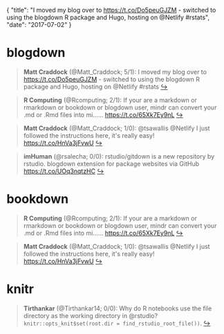 {
  "title": "I moved my blog over to https://t.co/Do5peuGJZM - switched to using the blogdown R package and Hugo, hosting on @Netlify #rstats",
  "date": "2017-07-02"
}

# blogdown

> **Matt Craddock** (@Matt_Craddock; 5/1): I moved my blog over to https://t.co/Do5peuGJZM - switched to using the blogdown R package and Hugo, hosting on @Netlify #rstats  [&#8618;](https://twitter.com/xieyihui/status/881555375694151680)

<!-- -->


> **R Computing** (@Rcomputing; 2/1): If your are a markdown or rmarkdown or bookdown or blogdown user, mindr can convert your .md or .Rmd files into mi…… https://t.co/65Xk7Ey9nL  [&#8618;](https://twitter.com/xieyihui/status/881538781043666945)

<!-- -->


> **Matt Craddock** (@Matt_Craddock; 1/0): @tsawallis @Netlify I just followed the instructions here, it's really easy! https://t.co/HnVa3jFvwU  [&#8618;](https://twitter.com/xieyihui/status/881625921836515328)

<!-- -->


> **imHuman** (@rsalecha; 0/0): rstudio/gitdown is a new repository by rstudio. blogdown extension for package websites  via GitHub https://t.co/UOq3nqtzHC  [&#8618;](https://twitter.com/xieyihui/status/881365911055335425)

<!-- -->


# bookdown

> **R Computing** (@Rcomputing; 2/1): If your are a markdown or rmarkdown or bookdown or blogdown user, mindr can convert your .md or .Rmd files into mi…… https://t.co/65Xk7Ey9nL  [&#8618;](https://twitter.com/xieyihui/status/881538781043666945)

<!-- -->


> **Matt Craddock** (@Matt_Craddock; 1/0): @tsawallis @Netlify I just followed the instructions here, it's really easy! https://t.co/HnVa3jFvwU  [&#8618;](https://twitter.com/xieyihui/status/881625921836515328)

<!-- -->


# knitr

> **Tirthankar** (@Tirthankar14; 0/0): Why do R notebooks use the file directory as the working directory in @rstudio? `knitr::opts_knit$set(root.dir = find_rstudio_root_file())`.  [&#8618;](https://twitter.com/xieyihui/status/881431056645107712)

<!-- -->


